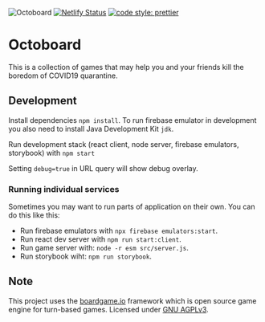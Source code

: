 ![Octoboard](https://github.com/mavend/octoboard/workflows/octoboard/badge.svg)
[![Netlify Status](https://api.netlify.com/api/v1/badges/866fc714-bea9-443b-920b-3d50c022710e/deploy-status)](https://app.netlify.com/sites/corona-games/deploys)
[![code style: prettier](https://img.shields.io/badge/code_style-prettier-ff69b4.svg?style=flat-square)](https://github.com/prettier/prettier)

# Octoboard

This is a collection of games that may help you and your friends kill the boredom of COVID19 quarantine.

## Development

Install dependencies `npm install`. To run firebase emulator in development you also need to install Java Development Kit `jdk`.

Run development stack (react client, node server, firebase emulators, storybook) with `npm start`

Setting `debug=true` in URL query will show debug overlay.

### Running individual services

Sometimes you may want to run parts of application on their own. You can do this like this:

- Run firebase emulators with `npx firebase emulators:start`.
- Run react dev server with `npm run start:client`.
- Run game server with: `node -r esm src/server.js`.
- Run storybook wiht: `npm run storybook`.

## Note

This project uses the [boardgame.io](https://boardgame.io) framework which is open source game engine for turn-based games.
Licensed under [GNU AGPLv3](https://choosealicense.com/licenses/agpl-3.0/).
